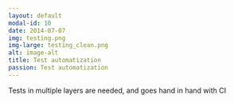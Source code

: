 ```yaml
---
layout: default
modal-id: 10
date: 2014-07-07
img: testing.png
img-large: testing_clean.png
alt: image-alt
title: Test automatization
passion: Test automatization
---
```

Tests in multiple layers are needed, and goes hand in hand with CI